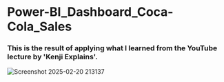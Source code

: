 # Power-BI_Dashboard_Coca-Cola_Sales
### This is the result of applying what I learned from the YouTube lecture by 'Kenji Explains'.
![Screenshot 2025-02-20 213137](https://github.com/user-attachments/assets/e66f4e70-40aa-45b6-a38a-9c1b1725da0a)
